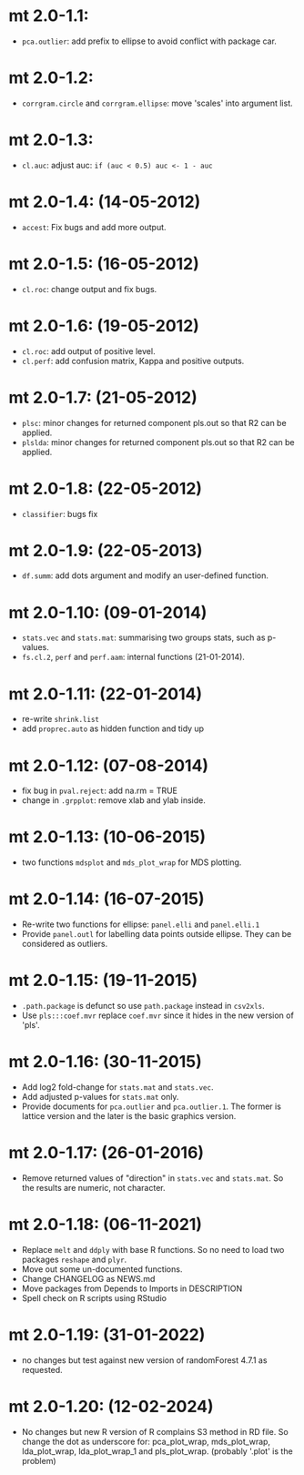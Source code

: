 
# mt 2.0-1.1:

- `pca.outlier`: add prefix to ellipse to avoid conflict with package car.

# mt 2.0-1.2:

- `corrgram.circle` and `corrgram.ellipse`: move 'scales' into argument list.

# mt 2.0-1.3:  

- `cl.auc`: adjust auc: `if (auc < 0.5) auc <- 1 - auc`

# mt 2.0-1.4: (14-05-2012)   

- `accest`: Fix bugs and add more output.

# mt 2.0-1.5: (16-05-2012)   

- `cl.roc`: change output and fix bugs.

# mt 2.0-1.6: (19-05-2012)   

- `cl.roc`: add output of positive level.
- `cl.perf`: add confusion matrix, Kappa and positive outputs.

# mt 2.0-1.7: (21-05-2012)   

- `plsc`: minor changes for returned component pls.out so that R2 can be
  applied.
- `plslda`: minor changes for returned component pls.out so that R2 can be
	applied.

# mt 2.0-1.8: (22-05-2012)   

- `classifier`: bugs fix

# mt 2.0-1.9: (22-05-2013)

- `df.summ`: add dots argument and modify an user-defined function.

# mt 2.0-1.10: (09-01-2014)

- `stats.vec` and `stats.mat`: summarising two groups stats, such as
	p-values.
- `fs.cl.2`, `perf` and `perf.aam`: internal functions (21-01-2014).

# mt 2.0-1.11: (22-01-2014)

- re-write `shrink.list`
- add `proprec.auto` as hidden function and tidy up

# mt 2.0-1.12: (07-08-2014)

- fix bug in `pval.reject`: add na.rm = TRUE 
- change in `.grpplot`: remove xlab and ylab inside.

# mt 2.0-1.13: (10-06-2015)

- two functions `mdsplot` and `mds_plot_wrap` for MDS plotting.

# mt 2.0-1.14: (16-07-2015)

- Re-write two functions for ellipse: `panel.elli` and `panel.elli.1`
- Provide `panel.outl` for labelling data points outside ellipse. They can be
	considered as outliers.

# mt 2.0-1.15: (19-11-2015)

- `.path.package` is defunct so use `path.package` instead in `csv2xls`.
- Use `pls:::coef.mvr` replace `coef.mvr` since it hides in the new version
	of 'pls'.

# mt 2.0-1.16: (30-11-2015)

- Add log2 fold-change for `stats.mat` and `stats.vec`.
- Add adjusted p-values for `stats.mat` only.
- Provide documents for `pca.outlier` and `pca.outlier.1`. The former is
lattice version and the later is the basic graphics version.

# mt 2.0-1.17: (26-01-2016)

- Remove returned values of "direction" in `stats.vec` and `stats.mat`. So 
	the results are numeric, not character.

# mt 2.0-1.18: (06-11-2021)

- Replace `melt` and `ddply` with base R functions. So no need to load two
  packages `reshape` and `plyr`.
- Move out some un-documented functions. 
- Change CHANGELOG as NEWS.md
- Move packages from Depends to Imports in DESCRIPTION
- Spell check on R scripts using RStudio


# mt 2.0-1.19: (31-01-2022)

- no changes but test against new version of randomForest 4.7.1 as requested.

# mt 2.0-1.20: (12-02-2024)

- No changes but new R version of R complains S3 method in RD file. So
  change the dot as underscore for: pca_plot_wrap, mds_plot_wrap,
  lda_plot_wrap, lda_plot_wrap_1 and pls_plot_wrap. (probably '.plot' is the
  problem)

